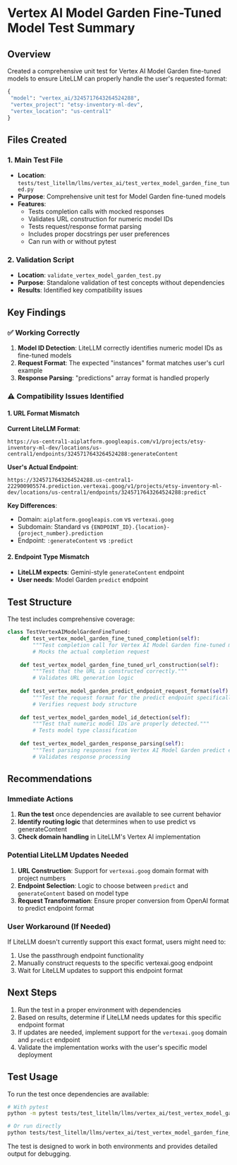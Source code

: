 # Vertex AI Model Garden Fine-Tuned Model Test Summary

## Overview
Created a comprehensive unit test for Vertex AI Model Garden fine-tuned models to ensure LiteLLM can properly handle the user's requested format:

```python
{
 "model": "vertex_ai/3245717643264524288",
 "vertex_project": "etsy-inventory-ml-dev",
 "vertex_location": "us-central1"
}
```

## Files Created

### 1. Main Test File
- **Location**: `tests/test_litellm/llms/vertex_ai/test_vertex_model_garden_fine_tuned.py`
- **Purpose**: Comprehensive unit test for Model Garden fine-tuned models
- **Features**:
  - Tests completion calls with mocked responses
  - Validates URL construction for numeric model IDs
  - Tests request/response format parsing  
  - Includes proper docstrings per user preferences
  - Can run with or without pytest

### 2. Validation Script
- **Location**: `validate_vertex_model_garden_test.py`
- **Purpose**: Standalone validation of test concepts without dependencies
- **Results**: Identified key compatibility issues

## Key Findings

### ✅ Working Correctly
1. **Model ID Detection**: LiteLLM correctly identifies numeric model IDs as fine-tuned models
2. **Request Format**: The expected "instances" format matches user's curl example
3. **Response Parsing**: "predictions" array format is handled properly

### ⚠️ Compatibility Issues Identified

#### 1. URL Format Mismatch
**Current LiteLLM Format**:
```
https://us-central1-aiplatform.googleapis.com/v1/projects/etsy-inventory-ml-dev/locations/us-central1/endpoints/3245717643264524288:generateContent
```

**User's Actual Endpoint**:
```
https://3245717643264524288.us-central1-222900905574.prediction.vertexai.goog/v1/projects/etsy-inventory-ml-dev/locations/us-central1/endpoints/3245717643264524288:predict
```

**Key Differences**:
- Domain: `aiplatform.googleapis.com` vs `vertexai.goog`
- Subdomain: Standard vs `{ENDPOINT_ID}.{location}-{project_number}.prediction`
- Endpoint: `:generateContent` vs `:predict`

#### 2. Endpoint Type Mismatch
- **LiteLLM expects**: Gemini-style `generateContent` endpoint
- **User needs**: Model Garden `predict` endpoint

## Test Structure

The test includes comprehensive coverage:

```python
class TestVertexAIModelGardenFineTuned:
    def test_vertex_model_garden_fine_tuned_completion(self):
        """Test completion call for Vertex AI Model Garden fine-tuned model."""
        # Mocks the actual completion request
        
    def test_vertex_model_garden_fine_tuned_url_construction(self):
        """Test that the URL is constructed correctly."""
        # Validates URL generation logic
        
    def test_vertex_model_garden_predict_endpoint_request_format(self):
        """Test the request format for the predict endpoint specifically."""
        # Verifies request body structure
        
    def test_vertex_model_garden_model_id_detection(self):
        """Test that numeric model IDs are properly detected."""
        # Tests model type classification
        
    def test_vertex_model_garden_response_parsing(self):
        """Test parsing responses from Vertex AI Model Garden predict endpoint."""
        # Validates response processing
```

## Recommendations

### Immediate Actions
1. **Run the test** once dependencies are available to see current behavior
2. **Identify routing logic** that determines when to use predict vs generateContent
3. **Check domain handling** in LiteLLM's Vertex AI implementation

### Potential LiteLLM Updates Needed
1. **URL Construction**: Support for `vertexai.goog` domain format with project numbers
2. **Endpoint Selection**: Logic to choose between `predict` and `generateContent` based on model type
3. **Request Transformation**: Ensure proper conversion from OpenAI format to predict endpoint format

### User Workaround (If Needed)
If LiteLLM doesn't currently support this exact format, users might need to:
1. Use the passthrough endpoint functionality
2. Manually construct requests to the specific vertexai.goog endpoint
3. Wait for LiteLLM updates to support this endpoint format

## Next Steps
1. Run the test in a proper environment with dependencies
2. Based on results, determine if LiteLLM needs updates for this specific endpoint format
3. If updates are needed, implement support for the `vertexai.goog` domain and `predict` endpoint
4. Validate the implementation works with the user's specific model deployment

## Test Usage

To run the test once dependencies are available:

```bash
# With pytest
python -m pytest tests/test_litellm/llms/vertex_ai/test_vertex_model_garden_fine_tuned.py -v

# Or run directly
python tests/test_litellm/llms/vertex_ai/test_vertex_model_garden_fine_tuned.py
```

The test is designed to work in both environments and provides detailed output for debugging.